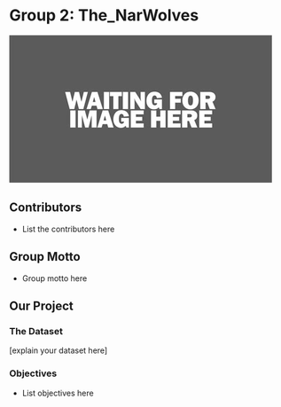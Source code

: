 # Group 2: The_NarWolves

![group_logo](../images/placeholder_image.jpg)


## Contributors
- List the contributors here

## Group Motto
-  Group motto here

## Our Project

### The Dataset
[explain your dataset here]

### Objectives
- List objectives here

